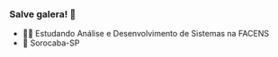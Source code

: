 ### Salve galera! 👋

- 🧑‍🎓 Estudando Análise e Desenvolvimento de Sistemas na FACENS
- 🚩 Sorocaba-SP
